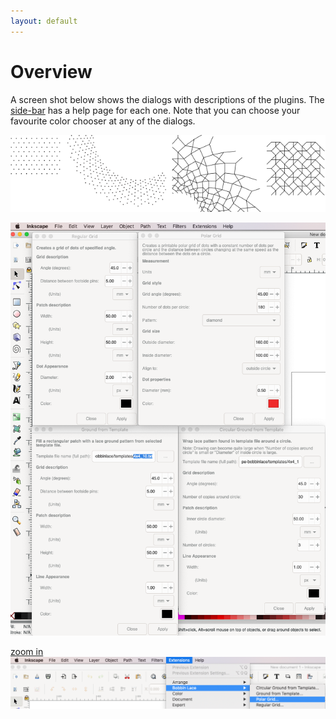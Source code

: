 ```yaml
---
layout: default
---
```

Overview
========

A screen shot below shows the dialogs with descriptions of the plugins.
The [side-bar](#sidebar) has a help page for each one.
Note that you can choose your favourite color chooser at any of the dialogs.

![titles](home-images/examples.png)

![menu](home-images/dialogs.png)

[zoom in](home-images/menu.png)
![dialogs](home-images/menu.png)
